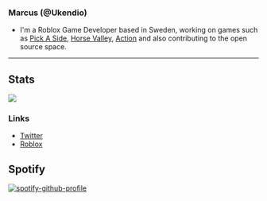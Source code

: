 ### Marcus (@Ukendio)

- I'm a Roblox Game Developer based in Sweden, working on games such as [Pick A Side](https://www.roblox.com/games/663655429/Pick-A-Side), [Horse Valley](https://www.roblox.com/games/2830250344/Horse-Valley), [Action](https://www.roblox.com/games/1069607513/Action) and also contributing to the open source space.

----

## Stats
<img src = "https://github-readme-stats.vercel.app/api?username=ukendio&theme=radical&show_icons=true">

### Links
- [Twitter](https://twitter.com/home)
- [Roblox](https://www.roblox.com/users/97718174/profile)

## Spotify
[![spotify-github-profile](https://spotify-github-profile.vercel.app/api/view?uid=r32er4lkalcpglq6eyxgry1ev&cover_image=true&theme=default)](https://spotify-github-profile.vercel.app/api/view?uid=r32er4lkalcpglq6eyxgry1ev&redirect=true)


